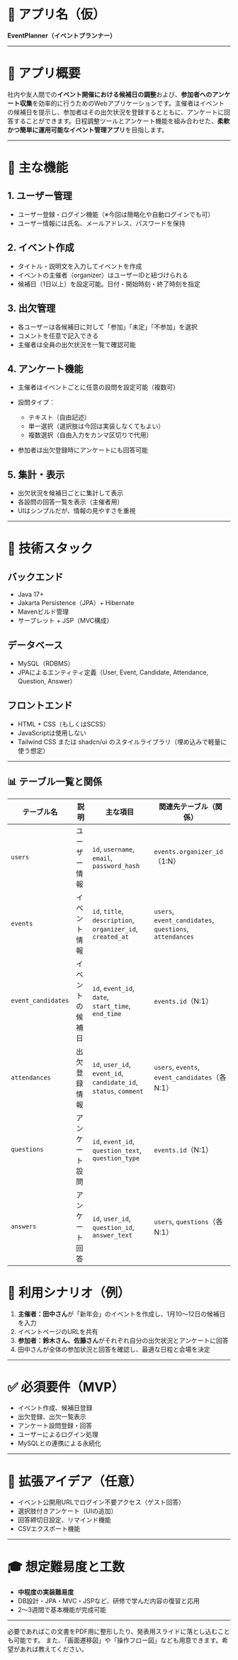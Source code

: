 # 📌 アプリ名（仮）

**EventPlanner（イベントプランナー）**

---

# 📝 アプリ概要

社内や友人間での**イベント開催における候補日の調整**および、**参加者へのアンケート収集**を効率的に行うためのWebアプリケーションです。主催者はイベントの候補日を提示し、参加者はその出欠状況を登録するとともに、アンケートに回答することができます。日程調整ツールとアンケート機能を組み合わせた、**柔軟かつ簡単に運用可能なイベント管理アプリ**を目指します。

---

# 🎯 主な機能

## 1. ユーザー管理

* ユーザー登録・ログイン機能（※今回は簡略化や自動ログインでも可）
* ユーザー情報には氏名、メールアドレス、パスワードを保持

## 2. イベント作成

* タイトル・説明文を入力してイベントを作成
* イベントの主催者（organizer）はユーザーIDと紐づけられる
* 候補日（1日以上）を設定可能。日付・開始時刻・終了時刻を指定

## 3. 出欠管理

* 各ユーザーは各候補日に対して「参加」「未定」「不参加」を選択
* コメントを任意で記入できる
* 主催者は全員の出欠状況を一覧で確認可能

## 4. アンケート機能

* 主催者はイベントごとに任意の設問を設定可能（複数可）
* 設問タイプ：

  * テキスト（自由記述）
  * 単一選択（選択肢は今回は実装しなくてもよい）
  * 複数選択（自由入力をカンマ区切りで代用）
* 参加者は出欠登録時にアンケートにも回答可能

## 5. 集計・表示

* 出欠状況を候補日ごとに集計して表示
* 各設問の回答一覧を表示（主催者用）
* UIはシンプルだが、情報の見やすさを重視

---

# 🔧 技術スタック

## バックエンド

* Java 17+
* Jakarta Persistence（JPA）+ Hibernate
* Mavenビルド管理
* サーブレット + JSP（MVC構成）

## データベース

* MySQL（RDBMS）
* JPAによるエンティティ定義（User, Event, Candidate, Attendance, Question, Answer）

## フロントエンド

* HTML + CSS（もしくはSCSS）
* JavaScriptは使用しない
* Tailwind CSS または shadcn/ui のスタイルライブラリ（埋め込みで軽量に使う想定）

---
## 📊 テーブル一覧と関係

| テーブル名         | 説明                             | 主な項目                                   | 関連先テーブル（関係）               |
|-------------------|----------------------------------|--------------------------------------------|--------------------------------------|
| `users`           | ユーザー情報                     | `id`, `username`, `email`, `password_hash` | `events.organizer_id`（1:N）         |
| `events`          | イベント情報                     | `id`, `title`, `description`, `organizer_id`, `created_at` | `users`, `event_candidates`, `questions`, `attendances` |
| `event_candidates`| イベントの候補日                 | `id`, `event_id`, `date`, `start_time`, `end_time` | `events.id`（N:1）               |
| `attendances`     | 出欠登録情報                     | `id`, `user_id`, `event_id`, `candidate_id`, `status`, `comment` | `users`, `events`, `event_candidates`（各N:1） |
| `questions`       | アンケート設問                   | `id`, `event_id`, `question_text`, `question_type` | `events.id`（N:1）               |
| `answers`         | アンケート回答                   | `id`, `user_id`, `question_id`, `answer_text` | `users`, `questions`（各N:1）     |


# 👥 利用シナリオ（例）

1. **主催者：田中さん**が「新年会」のイベントを作成し、1月10〜12日の候補日を入力
2. イベントページのURLを共有
3. **参加者：鈴木さん、佐藤さん**がそれぞれ自分の出欠状況とアンケートに回答
4. 田中さんが全体の参加状況と回答を確認し、最適な日程と会場を決定

---

# ✅ 必須要件（MVP）

* イベント作成、候補日登録
* 出欠登録、出欠一覧表示
* アンケート設問登録・回答
* ユーザーによるログイン処理
* MySQLとの連携による永続化

---

# 🌱 拡張アイデア（任意）

* イベント公開用URLでログイン不要アクセス（ゲスト回答）
* 選択肢付きアンケート（UIの追加）
* 回答締切日設定、リマインド機能
* CSVエクスポート機能

---

# 🎓 想定難易度と工数

* **中程度の実装難易度**
* DB設計・JPA・MVC・JSPなど、研修で学んだ内容の復習と応用
* 2〜3週間で基本機能が完成可能

---

必要であればこの文書をPDF用に整形したり、発表用スライドに落とし込むことも可能です。
また、「画面遷移図」や「操作フロー図」なども用意できます。希望があれば教えてください。
